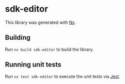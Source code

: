 # sdk-editor

This library was generated with [Nx](https://nx.dev).

## Building

Run `nx build sdk-editor` to build the library.

## Running unit tests

Run `nx test sdk-editor` to execute the unit tests via [Jest](https://jestjs.io).
